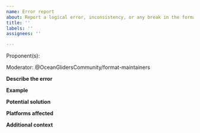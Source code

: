 ```yaml
---
name: Error report
about: Report a logical error, inconsistency, or any break in the format
title: ''
labels: ''
assignees: ''

---
```

<!-- Use your Github handle if possible -->
Proponent(s):
<!--
If this is proposed by a member of the committee, please assign yourself,
otherwise, leave as it is.
The purpose of the moderator is to guide and help the issue proponent to
advance this to reach a conclusion or decision.
-->
Moderator: @OceanGlidersCommunity/format-maintainers

**Describe the error**
<!-- A clear and concise description of what the error is. Please, start by
defining which part of the current format is affected. -->

**Example**
<!-- If it is the case, please present one or more examples of this issue -->

**Potential solution**
<!-- If you have one or more solutions in mind, please describe them -->

**Platforms affected**
<!-- Does it affect all platforms or some specific platforms? -->

**Additional context**
<!-- Add any other context about the problem here. -->

